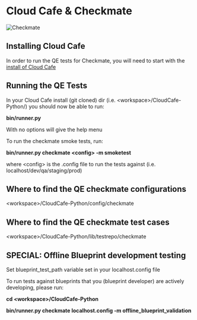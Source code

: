 # Cloud Cafe & Checkmate
![Checkmate](https://github.rackspace.com/checkmate/rook/raw/master/rook/static/img/checkmate.png)

## Installing Cloud Cafe
In order to run the QE tests for Checkmate, you will need to start with the [install of Cloud Cafe](https://github.rackspace.com/Cloud-QE/CloudCAFE-Python)

## Running the QE Tests
In your Cloud Cafe install (git cloned) dir (i.e. \<workspace\>/CloudCafe-Python/) you should now be able to run:

__bin/runner.py__

With no options will give the help menu

To run the checkmate smoke tests, run:

__bin/runner.py checkmate \<config\> -m smoketest__

where \<config\> is the .config file to run the tests against (i.e. localhost/dev/qa/staging/prod)

## Where to find the QE checkmate configurations
\<workspace\>/CloudCafe-Python/config/checkmate

## Where to find the QE checkmate test cases
\<workspace\>/CloudCafe-Python/lib/testrepo/checkmate

## SPECIAL: Offline Blueprint development testing

Set blueprint_test_path variable set in your localhost.config file

To run tests against blueprints that you (blueprint developer) are actively developing, please run:


__cd \<workspace\>/CloudCafe-Python__

**bin/runner.py checkmate localhost.config -m offline_blueprint_validation**


